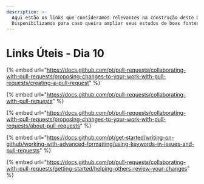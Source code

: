 ```yaml
---
description: >-
  Aqui estão os links que consideramos relevantes na construção deste Dia.
  Disponibilizamos para caso queira ampliar seus estudos de boas fontes :)
---
```


# Links Úteis - Dia 10

{% embed url="https://docs.github.com/pt/pull-requests/collaborating-with-pull-requests/proposing-changes-to-your-work-with-pull-requests/creating-a-pull-request" %}

{% embed url="https://docs.github.com/pt/pull-requests/collaborating-with-pull-requests" %}

{% embed url="https://docs.github.com/pt/pull-requests/collaborating-with-pull-requests/proposing-changes-to-your-work-with-pull-requests/about-pull-requests" %}

{% embed url="https://docs.github.com/pt/get-started/writing-on-github/working-with-advanced-formatting/using-keywords-in-issues-and-pull-requests" %}

{% embed url="https://docs.github.com/pt/pull-requests/collaborating-with-pull-requests/getting-started/helping-others-review-your-changes" %}
